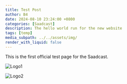 ```yaml
---
title: Test Post
author: B4
date: 2024-08-10 23:24:00 +0800
categories: [Saadcast]
description: The hello world run for the new website
tags: [temp]
media_subpath: ../../assets/img/
render_with_liquid: false
---
```


This is the first official test page for the Saadcast.

![Logo1](saadcast1.jpg)

![Logo2](saadcast2.jpg)